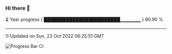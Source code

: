 ### Hi there 👋

⏳ Year progress { ████████████████████████▁▁▁▁▁▁ } 80.90 %

---

⏰ Updated on Sun, 23 Oct 2022 06:25:51 GMT

![Progress Bar CI](https://github.com/liununu/liununu/workflows/Progress%20Bar%20CI/badge.svg)
